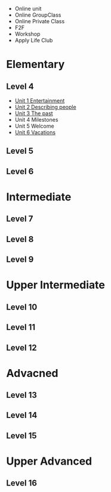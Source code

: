 
* Online unit
* Online GroupClass
* Online Private Class
* F2F
* Workshop
* Apply Life Club

# Elementary

## Level 4
* [Unit 1 Entertainment](https://github.com/MingxiaGuo/English/blob/master/EF/4-1_Entertainment.md)
* [Unit 2 Describing people](https://github.com/MingxiaGuo/English/blob/master/EF/4-2_Describing%20people.md)
* [Unit 3 The past](https://github.com/MingxiaGuo/English/blob/master/EF/4-3_The%20Past.md)
* Unit 4 Milestones
* Unit 5 Welcome
* [Unit 6 Vacations](https://github.com/MingxiaGuo/English/blob/master/EF/4-6_Vacations.md)
  
## Level 5
## Level 6

# Intermediate
## Level 7
## Level 8
## Level 9



# Upper Intermediate
## Level 10
## Level 11
## Level 12

# Advacned
## Level 13
## Level 14
## Level 15

# Upper Advanced
## Level 16
  
